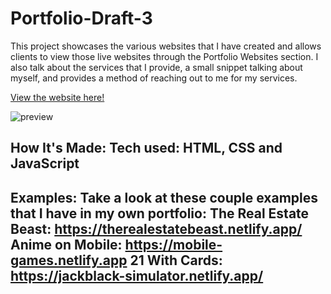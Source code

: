 
# Portfolio-Draft-3

This project showcases the various websites that I have created and allows clients to view those live websites through the Portfolio Websites section.  I also talk about the services that I provide, a small snippet talking about myself, and provides a method of reaching out to me for my services.

<a href = 'https://choir.netlify.app/'>View the website here!</a>
<br>

![preview](https://user-images.githubusercontent.com/66279068/177621240-22362dd2-1628-445b-99c6-74e25c5c8a06.PNG) 
## How It's Made: Tech used: HTML, CSS and JavaScript

## Examples: Take a look at these couple examples that I have in my own portfolio: The Real Estate Beast: https://therealestatebeast.netlify.app/ Anime on Mobile: https://mobile-games.netlify.app 21 With Cards: https://jackblack-simulator.netlify.app/
